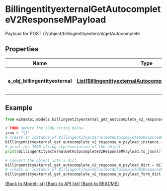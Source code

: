 # BillingentityexternalGetAutocompleteV2ResponseMPayload

Payload for POST /2/object/billingentityexternal/getAutocomplete

## Properties

Name | Type | Description | Notes
------------ | ------------- | ------------- | -------------
**a_obj_billingentityexternal** | [**List[BillingentityexternalAutocompleteElementResponse]**](BillingentityexternalAutocompleteElementResponse.md) | An array of Billingentityexternal autocomplete element response. | 

## Example

```python
from eZmaxApi.models.billingentityexternal_get_autocomplete_v2_response_m_payload import BillingentityexternalGetAutocompleteV2ResponseMPayload

# TODO update the JSON string below
json = "{}"
# create an instance of BillingentityexternalGetAutocompleteV2ResponseMPayload from a JSON string
billingentityexternal_get_autocomplete_v2_response_m_payload_instance = BillingentityexternalGetAutocompleteV2ResponseMPayload.from_json(json)
# print the JSON string representation of the object
print(BillingentityexternalGetAutocompleteV2ResponseMPayload.to_json())

# convert the object into a dict
billingentityexternal_get_autocomplete_v2_response_m_payload_dict = billingentityexternal_get_autocomplete_v2_response_m_payload_instance.to_dict()
# create an instance of BillingentityexternalGetAutocompleteV2ResponseMPayload from a dict
billingentityexternal_get_autocomplete_v2_response_m_payload_form_dict = billingentityexternal_get_autocomplete_v2_response_m_payload.from_dict(billingentityexternal_get_autocomplete_v2_response_m_payload_dict)
```
[[Back to Model list]](../README.md#documentation-for-models) [[Back to API list]](../README.md#documentation-for-api-endpoints) [[Back to README]](../README.md)


